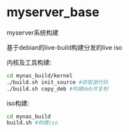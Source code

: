 # myserver_base
myserver系统构建

基于debian的live-build构建分发的live iso

内核及工具构建:
```bash
cd mynas_build/kernel
./build.sh init_source #获取源代码
./build.sh copy_deb #构建deb并复制
```

iso构建:
```bash
cd mynas_build
build.sh #构建iso
```
